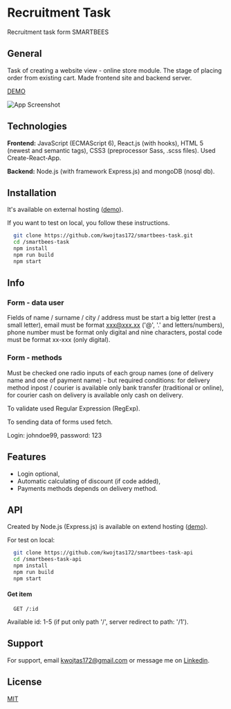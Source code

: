 # Recruitment Task

Recruitment task form SMARTBEES

## General

Task of creating a website view - online store module. The stage of placing order from existing cart. Made frontend site and backend server.

[DEMO](https://smartbees-task.netlify.app/)

![App Screenshot](https://i.ibb.co/x5ZBWPg/Bez-tytu-u.png)

## Technologies

**Frontend:** JavaScript (ECMAScript 6), React.js (with hooks), HTML 5 (newest and semantic tags), CSS3 (preprocessor Sass, .scss files). Used Create-React-App.

**Backend:** Node.js (with framework Express.js) and mongoDB (nosql db).

## Installation

It's available on external hosting ([demo](https://smartbees-task.netlify.app/)).

If you want to test on local, you follow these instructions.

```bash
  git clone https://github.com/kwojtas172/smartbees-task.git
  cd /smartbees-task
  npm install
  npm run build
  npm start
```

## Info

### Form - data user

Fields of name / surname / city / address must be start a big letter (rest a small letter), email must be format xxx@xxx.xx ('@', '.' and letters/numbers), phone number must be format only digital and nine characters, postal code must be format xx-xxx (only digital).

### Form - methods

Must be checked one radio inputs of each group names (one of delivery name and one of payment name) - but required conditions: for delivery method inpost / courier is available only bank transfer (traditional or online), for courier cash on delivery is available only cash on delivery.

To validate used Regular Expression (RegExp).

To sending data of forms used fetch.

Login: johndoe99, password: 123


## Features

- Login optional,
- Automatic calculating of discount (if code added),
- Payments methods depends on delivery method.

## API

Created by Node.js (Express.js) is available on extend hosting ([demo](https://smartbees-api.herokuapp.com/)).

For test on local:
```bash
  git clone https://github.com/kwojtas172/smartbees-task-api
  cd /smartbees-task-api
  npm install
  npm run build
  npm start
```
#### Get item

```http
  GET /:id
```
Available id: 1-5 (if put only path '/', server redirect to path: '/1').

## Support

For support, email kwojtas172@gmail.com or message me on [Linkedin](https://www.linkedin.com/in/kamil-wojtas/).
## License

[MIT](https://choosealicense.com/licenses/mit/)